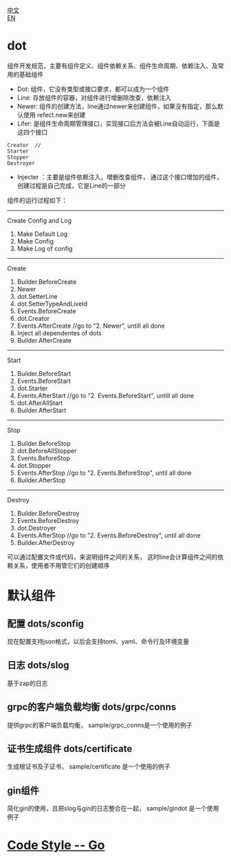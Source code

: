 [中文](./README-cn.md)  
[EN](./README.md)  
# dot 
组件开发规范，主要有组件定义、组件依赖关系、组件生命周期、依赖注入、及常用的基础组件  
* Dot: 组件，它没有类型或接口要求，都可以成为一个组件  
* Line: 存放组件的容器，对组件进行增删除改查，依赖注入  
* Newer: 组件的创建方法，line通过newer来创建组件，如果没有指定，那么默认使用 refect.new来创建  
* Lifer: 是组件生命周期管理接口，实现接口后方法会被Line自动运行，下面是这四个接口 
```
Creator  // 
Starter
Stopper
Destroyer
```
* Injecter ：主要是组件依赖注入，增删改查组件， 通过这个接口增加的组件，创建过程是自己完成，它是Line的一部分   

组件的运行过程如下：  
***
Create Config and Log  
1. Make Default Log
2. Make Config 
3. Make Log of config
***
Create  
1. Builder.BeforeCreate 
2. Newer
3. dot.SetterLine
4. dot.SetterTypeAndLiveId
5. Events.BeforeCreate
6. dot.Creator
7. Events.AfterCreate //go to "2. Newer", untill all done  
8. Inject all dependentes of dots  
9. Builder.AfterCreate  
***
Start  
1. Builder.BeforeStart 
2. Events.BeforeStart
3. dot.Starter
4. Events.AfterStart //go to "2. Events.BeforeStart", untill all done
5. dot.AfterAllStart
6. Builder.AfterStart  
***
Stop  
1. Builder.BeforeStop
2. dot.BeforeAllStopper
3. Events.BeforeStop
4. dot.Stopper
5. Events.AfterStop //go to "2. Events.BeforeStop", until all done
6. Builder.AfterStop  
***
Destroy  
1. Builder.BeforeDestroy 
2. Events.BeforeDestroy
3. dot.Destroyer
4. Events.AfterStop //go to "2. Events.BeforeDestroy", until all done
5. Builder.AfterDestroy  

可以通过配置文件或代码，来说明组件之间的关系， 这时line会计算组件之间的依赖关系，使用者不用管它们的创建顺序  

# 默认组件
## 配置 dots/sconfig
现在配置支持json格式，以后会支持toml、yaml、命令行及环境变量
## 日志 dots/slog
基于zap的日志
## grpc的客户端负载均衡 dots/grpc/conns
提供grpc的客户端负载均衡， sample/grpc_conns是一个使用的例子
## 证书生成组件 dots/certificate
生成根证书及子证书， sample/certificate 是一个使用的例子
## gin组件
简化gin的使用，且把slog与gin的日志整合在一起， sample/gindot 是一个使用例子

# [Code Style -- Go](https://github.com/scryinfo/scryg/blob/master/codestyle_go-cn.md)
